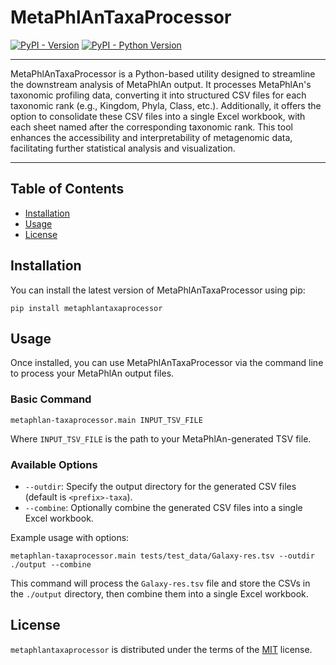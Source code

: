# MetaPhlAnTaxaProcessor

[![PyPI - Version](https://img.shields.io/pypi/v/metaphlantaxaprocessor.svg)](https://pypi.org/project/metaphlantaxaprocessor)
[![PyPI - Python Version](https://img.shields.io/pypi/pyversions/metaphlantaxaprocessor.svg)](https://pypi.org/project/metaphlantaxaprocessor)

-----

MetaPhlAnTaxaProcessor is a Python-based utility designed to streamline the downstream analysis of MetaPhlAn output. It processes MetaPhlAn's taxonomic profiling data, converting it into structured CSV files for each taxonomic rank (e.g., Kingdom, Phyla, Class, etc.). Additionally, it offers the option to consolidate these CSV files into a single Excel workbook, with each sheet named after the corresponding taxonomic rank. This tool enhances the accessibility and interpretability of metagenomic data, facilitating further statistical analysis and visualization.

-----

## Table of Contents

- [Installation](#installation)
- [Usage](#usage)
- [License](#license)

## Installation

You can install the latest version of MetaPhlAnTaxaProcessor using pip:

```console
pip install metaphlantaxaprocessor
```

## Usage

Once installed, you can use MetaPhlAnTaxaProcessor via the command line to process your MetaPhlAn output files.

### Basic Command

```console
metaphlan-taxaprocessor.main INPUT_TSV_FILE
```

Where `INPUT_TSV_FILE` is the path to your MetaPhlAn-generated TSV file.

### Available Options

- `--outdir`: Specify the output directory for the generated CSV files (default is `<prefix>-taxa`).
- `--combine`: Optionally combine the generated CSV files into a single Excel workbook.

Example usage with options:

```console
metaphlan-taxaprocessor.main tests/test_data/Galaxy-res.tsv --outdir ./output --combine
```

This command will process the `Galaxy-res.tsv` file and store the CSVs in the `./output` directory, then combine them into a single Excel workbook.

## License

`metaphlantaxaprocessor` is distributed under the terms of the [MIT](https://spdx.org/licenses/MIT.html) license.
